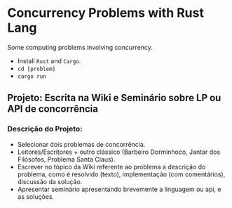 # Concurrency Problems with Rust Lang
Some computing problems involving concurrency.
 
 - Install ``Rust`` and ``Cargo``.
 - ``cd [problem]``
 - ``cargo run``

## Projeto: Escrita na Wiki e Seminário sobre LP ou API de concorrência

### Descrição do Projeto:

- Selecionar dois problemas de concorrência.
- Leitores/Escritores + outro clássico (Barbeiro Dorminhoco, Jantar dos Filósofos, Problema Santa Claus).
- Escrever no tópico da Wiki referente ao problema a descrição do problema, como é resolvido (texto), implementação (com comentários), discussão da solução.
- Apresentar seminário apresentando brevemente a linguagem ou api, e as soluções.
